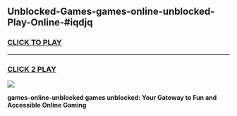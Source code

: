 
## Unblocked-Games-games-online-unblocked-Play-Online-#iqdjq
<h3>
<a href="https://premium.freeplayer.one?title=games-online-unblocked&ref=27F">CLICK TO PLAY</a></h3>
<hr>

<h3>
<a href="https://premium.freeplayer.one?title=games-online-unblocked&ref=27F">CLICK 2 PLAY</a>
  
</h3>

<a href="https://premium.freeplayer.one?title=games-online-unblocked&ref=27F"><img src="https://clearcache.store/games.png"></a>


**games-online-unblocked games unblocked: Your Gateway to Fun and Accessible Online Gaming**
